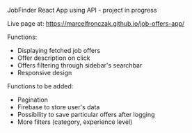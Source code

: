 JobFinder React App using API - project in progress

Live page at: https://marcelfronczak.github.io/job-offers-app/

Functions: 
- Displaying fetched job offers 
- Offer description on click
- Offers filtering through sidebar's searchbar
- Responsive design

Functions to be added:
- Pagination
- Firebase to store user's data
- Possibility to save particular offers after logging
- More filters (category, experience level)
